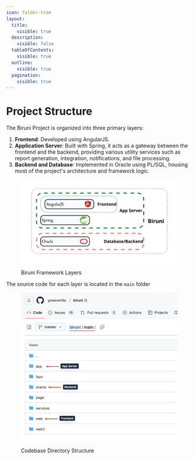 ```yaml
---
icon: folder-tree
layout:
  title:
    visible: true
  description:
    visible: false
  tableOfContents:
    visible: true
  outline:
    visible: true
  pagination:
    visible: true
---
```


# Project Structure

The Biruni Project is organized into three primary layers:

1. **Frontend**: Developed using AngularJS.
2. **Application Server**: Built with Spring, it acts as a gateway between the frontend and the backend, providing various utility services such as report generation, integration, notifications, and file processing.
3. **Backend and Database**: Implemented in Oracle using PL/SQL, housing most of the project's architecture and framework logic.

<figure><img src=".gitbook/assets/image (2).png" alt=""><figcaption><p>Biruni Framework Layers</p></figcaption></figure>

The source code for each layer is located in the `main` folder

<figure><img src=".gitbook/assets/image (1) (1).png" alt=""><figcaption><p>Codebase Directory Structure</p></figcaption></figure>
